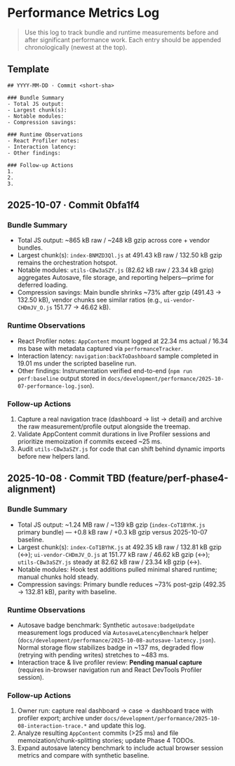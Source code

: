 # Performance Metrics Log

> Use this log to track bundle and runtime measurements before and after significant performance work. Each entry should be appended chronologically (newest at the top).

## Template
```
## YYYY-MM-DD · Commit <short-sha>

### Bundle Summary
- Total JS output: 
- Largest chunk(s): 
- Notable modules: 
- Compression savings: 

### Runtime Observations
- React Profiler notes: 
- Interaction latency: 
- Other findings: 

### Follow-up Actions
1. 
2. 
3. 
```

## 2025-10-07 · Commit 0bfa1f4

### Bundle Summary
- Total JS output: ~865 kB raw / ~248 kB gzip across core + vendor bundles.
- Largest chunk(s): `index-BNMZD3Ql.js` at 491.43 kB raw / 132.50 kB gzip remains the orchestration hotspot.
- Notable modules: `utils-CBw3aSZY.js` (82.62 kB raw / 23.34 kB gzip) aggregates Autosave, file storage, and reporting helpers—prime for deferred loading.
- Compression savings: Main bundle shrinks ~73% after gzip (491.43 → 132.50 kB), vendor chunks see similar ratios (e.g., `ui-vendor-CHDmJV_O.js` 151.77 → 46.62 kB).

### Runtime Observations
- React Profiler notes: `AppContent` mount logged at 22.34 ms actual / 16.34 ms base with metadata captured via `performanceTracker`.
- Interaction latency: `navigation:backToDashboard` sample completed in 19.01 ms under the scripted baseline run.
- Other findings: Instrumentation verified end-to-end (`npm run perf:baseline` output stored in `docs/development/performance/2025-10-07-performance-log.json`).

### Follow-up Actions
1. Capture a real navigation trace (dashboard → list → detail) and archive the raw measurement/profile output alongside the treemap.
2. Validate AppContent commit durations in live Profiler sessions and prioritize memoization if commits exceed ~25 ms.
3. Audit `utils-CBw3aSZY.js` for code that can shift behind dynamic imports before new helpers land.

## 2025-10-08 · Commit TBD (feature/perf-phase4-alignment)

### Bundle Summary
- Total JS output: ~1.24 MB raw / ~139 kB gzip (`index-CoT1BYhK.js` primary bundle) — +0.8 kB raw / +0.3 kB gzip versus 2025-10-07 baseline.
- Largest chunk(s): `index-CoT1BYhK.js` at 492.35 kB raw / 132.81 kB gzip (↔); `ui-vendor-CHDmJV_O.js` at 151.77 kB raw / 46.62 kB gzip (↔); `utils-CBw3aSZY.js` steady at 82.62 kB raw / 23.34 kB gzip (↔).
- Notable modules: Hook test additions pulled minimal shared runtime; manual chunks hold steady.
- Compression savings: Primary bundle reduces ~73% post-gzip (492.35 → 132.81 kB), parity with baseline.

### Runtime Observations
- Autosave badge benchmark: Synthetic `autosave:badgeUpdate` measurement logs produced via `AutosaveLatencyBenchmark` helper (`docs/development/performance/2025-10-08-autosave-latency.json`). Normal storage flow stabilizes badge in ~137 ms, degraded flow (retrying with pending writes) stretches to ~483 ms.
- Interaction trace & live profiler review: **Pending manual capture** (requires in-browser navigation run and React DevTools Profiler session).

### Follow-up Actions
1. Owner run: capture real dashboard → case → dashboard trace with profiler export; archive under `docs/development/performance/2025-10-08-interaction-trace.*` and update this log.
2. Analyze resulting `AppContent` commits (>25 ms) and file memoization/chunk-splitting stories; update Phase 4 TODOs.
3. Expand autosave latency benchmark to include actual browser session metrics and compare with synthetic baseline.
